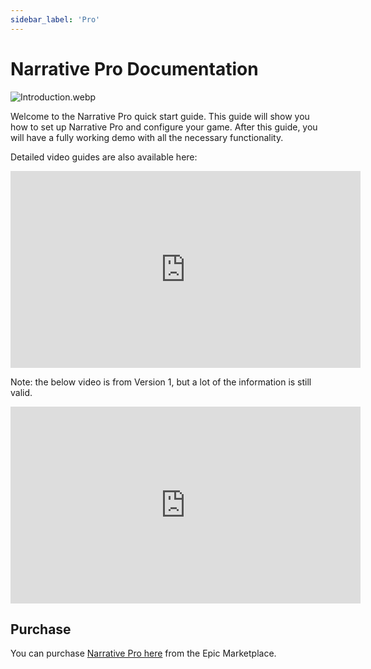 ```yaml
---
sidebar_label: 'Pro'
---
```


# Narrative Pro Documentation

![Introduction.webp](/img/pro/introduction.webp)

Welcome to the Narrative Pro quick start guide. This guide will show you how to set up Narrative Pro and configure your game. After this guide, you will have a fully working demo with all the necessary functionality.

Detailed video guides are also available here:

<iframe width="560" height="315" src="https://www.youtube.com/embed/YqKEb65GONc?si=hHmHWT-06wLNO5YO" title="YouTube video player" frameborder="0" allow="accelerometer; autoplay; clipboard-write; encrypted-media; gyroscope; picture-in-picture; web-share" referrerpolicy="strict-origin-when-cross-origin" allowfullscreen></iframe>

Note: the below video is from Version 1, but a lot of the information is still valid.

<iframe width="560" height="315" src="https://www.youtube.com/embed/KCAqvnYe7_Y?si=hHmHWT-06wLNO5YO" title="YouTube video player" frameborder="0" allow="accelerometer; autoplay; clipboard-write; encrypted-media; gyroscope; picture-in-picture; web-share" referrerpolicy="strict-origin-when-cross-origin" allowfullscreen></iframe>

## Purchase

You can purchase [Narrative Pro here](https://www.unrealengine.com/marketplace/en-US/product/narrative-pro-complete-game-framework) from the Epic Marketplace.